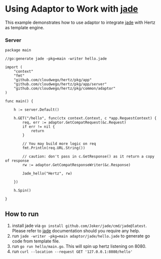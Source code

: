 # Using Adaptor to Work with [jade](https://github.com/Joker/jade)

This example demonstrates how to use adaptor to integrate [jade](https://github.com/Joker/jade) with Hertz as template engine.
### Server

```
package main

//go:generate jade -pkg=main -writer hello.jade

import (
	"context"
	"fmt"
	"github.com/cloudwego/hertz/pkg/app"
	"github.com/cloudwego/hertz/pkg/app/server"
	"github.com/cloudwego/hertz/pkg/common/adaptor"
)

func main() {

	h := server.Default()

	h.GET("/hello", func(ctx context.Context, c *app.RequestContext) {
		req, err := adaptor.GetCompatRequest(&c.Request)
		if err != nil {
			return
		}

		// You may build more logic on req
		fmt.Println(req.URL.String())

		// caution: don't pass in c.GetResponse() as it return a copy of response
		rw := adaptor.GetCompatResponseWriter(&c.Response)

		Jade_hello("Hertz", rw)

	})

	h.Spin()

}
```
## How to run
1. install jade via `go install github.com/Joker/jade/cmd/jade@latest`. Please refer to [jade](https://github.com/Joker/jade) documentation should you require any help.
2. run `jade -writer -pkg=main adaptor/jade/hello.jade` to generate go code from template file.
3. run `go run hello/main.go`. This will spin up hertz listening on 8080.
4. run `curl --location --request GET '127.0.0.1:8080/hello'`